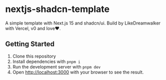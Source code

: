 # nextjs-shadcn-template

A simple template with Next.js 15 and shadcn/ui. Build by LikeDreamwalker with Vercel, v0 and love❤️.

## Getting Started

1. Clone this repository
2. Install dependencies with `pnpm i`
3. Run the development server with `pnpm dev`
4. Open [http://localhost:3000](http://localhost:3000) with your browser to see the result.
